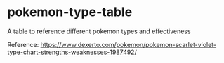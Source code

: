 # pokemon-type-table
A table to reference different pokemon types and effectiveness

Reference: https://www.dexerto.com/pokemon/pokemon-scarlet-violet-type-chart-strengths-weaknesses-1987492/ 
